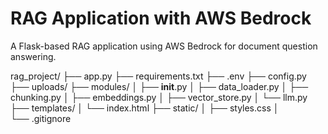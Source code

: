 # RAG Application with AWS Bedrock

A Flask-based RAG application using AWS Bedrock for document question answering.

rag_project/
├── app.py
├── requirements.txt
├── .env
├── config.py
├── uploads/
├── modules/
│   ├── __init__.py
│   ├── data_loader.py
│   ├── chunking.py
│   ├── embeddings.py
│   ├── vector_store.py
│   └── llm.py
├── templates/
│   └── index.html
├── static/
│   ├── styles.css
│  
└── .gitignore   